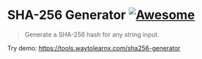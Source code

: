 # SHA-256 Generator [![Awesome](https://cdn.rawgit.com/sindresorhus/awesome/d7305f38d29fed78fa85652e3a63e154dd8e8829/media/badge.svg)](https://github.com/sindresorhus/awesome)

>Generate a SHA-256 hash for any string input.

Try demo: https://tools.waytolearnx.com/sha256-generator
